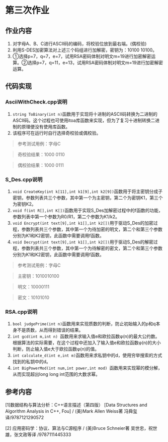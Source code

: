 # 第三次作业

## 作业内容
1. 对字母A、B、C进行ASCII码的编码，将校验位放到最右端。(偶校验)
2. 利用S-DES加密算法对上述三个码组进行加解密，密钥为：10100 10100。
3. ①选择p=7，q=7，e=7，试用RSA密码体制对明文m=19进行加密解密运算。②选择p=7，q=11，e=13，试用RSA密码体制对明文m=19进行加密解密运算。

## 代码实现
### AsciiWithCheck.cpp说明
1. `string ToBinary(int n)`函数用于实现将十进制的ASCII码转换为二进制的ASCII码。这个过程也可使用itoa库函数来实现，但为了复习十进制转换二进制的原理便没有使用库函数。
2. 该程序可在运行时自行选择奇校验或偶校验。
>参考测试用例：字母C

>奇校验结果：1000 0110

>偶校验结果：1000 0111

### S_Des.cpp说明
1. `void CreateKey(int k[11],int k1[9],int k2[9])`函数用于将主密钥分成子密钥，参数列表共三个参数，其中第一个为主密钥，第二个为密钥K1，第三个为密钥K2。
2. `void f(int R[],int K[])`函数用于实现S_Des加解密过程中的f函数的功能，参数列表中第一个参数为R0/R1，第二个参数为K1/k2。
3. `void Encrypt(int text[9],int k1[],int k2[])`用于驱动S_Des的加密过程，参数列表共三个参数，其中第一个为待加密的明文，第二个和第三个参数分别为K1和K2密钥，此函数中需要调用f函数。
4. `void Decrypt(int text[9],int k1[],int k2[])`用于驱动S_Des的解密过程，参数列表共三个参数，其中第一个为待解密的密文，第二个和第三个参数分别为K1和K2密钥，此函数中需要调用f函数。
>参考测试用例：字母C

>主密钥：1010010100

>明文：10000111

>密文：10101010

### RSA.cpp说明
1. `bool judgePrime(int n)`函数用来实现质数的判断，防止初始输入的p和q本身不是质数，从而得到错误的结果。
2. `int gcd(int m,int n) `函数用来求输入值e和欧拉函数φ(n)的最大公约数。根据算法的实际需要，在这个过程中还加入了输入值e和欧拉函数φ(n)的大小判断，防止输入值e大于欧拉函数φ(n)的值。
3. `int calculate_d(int e,int m)`函数用来求私钥中的d，使用穷举搜索的方式找到的私钥中的d。
4. `int BigPowerMod(int num,int power,int mod) `函数用来实现幂的模分解，从而实现超出long long int范围的大数求幂。

## 参考内容
[1]数据结构与算法分析：C++语言描述（第四版） [Data Structures and Algorithm Analysis in C++, Fou] / (美)Mark Allen Weiss著 冯舜玺 译/9787121290572

[2] 应用密码学：协议、算法与C源程序 / (美)Bruce Schneier著 吴世忠，祝世雄，张文政等译 /9787111445333